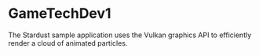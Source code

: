# GameTechDev1
The Stardust sample application uses the Vulkan graphics API to efficiently render a cloud of animated particles.

